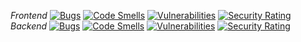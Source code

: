 *Frontend*
[![Bugs](https://sonarcloud.io/api/project_badges/measure?project=Janszczyrek_frontend_5&metric=bugs)](https://sonarcloud.io/summary/new_code?id=Janszczyrek_frontend_5)
[![Code Smells](https://sonarcloud.io/api/project_badges/measure?project=Janszczyrek_frontend_5&metric=code_smells)](https://sonarcloud.io/summary/new_code?id=Janszczyrek_frontend_5)
[![Vulnerabilities](https://sonarcloud.io/api/project_badges/measure?project=Janszczyrek_frontend_5&metric=vulnerabilities)](https://sonarcloud.io/summary/new_code?id=Janszczyrek_frontend_5)
[![Security Rating](https://sonarcloud.io/api/project_badges/measure?project=Janszczyrek_frontend_5&metric=security_rating)](https://sonarcloud.io/summary/new_code?id=Janszczyrek_frontend_5)
*Backend*
[![Bugs](https://sonarcloud.io/api/project_badges/measure?project=Janszczyrek_backend_5&metric=bugs)](https://sonarcloud.io/summary/new_code?id=Janszczyrek_backend_5)
[![Code Smells](https://sonarcloud.io/api/project_badges/measure?project=Janszczyrek_backend_5&metric=code_smells)](https://sonarcloud.io/summary/new_code?id=Janszczyrek_backend_5)
[![Vulnerabilities](https://sonarcloud.io/api/project_badges/measure?project=Janszczyrek_backend_5&metric=vulnerabilities)](https://sonarcloud.io/summary/new_code?id=Janszczyrek_backend_5)
[![Security Rating](https://sonarcloud.io/api/project_badges/measure?project=Janszczyrek_backend_5&metric=security_rating)](https://sonarcloud.io/summary/new_code?id=Janszczyrek_backend_5)